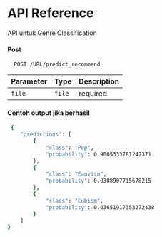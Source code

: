
# API Reference

API untuk Genre Classification



#### Post

```http
  POST /URL/predict_recommend
```

| Parameter | Type     | Description                |
| :-------- | :------- | :------------------------- |
| `file` | `file` |required |

#### Contoh output jika berhasil





```bash
 {
    "predictions": [
        {
            "class": "Pop",
            "probability": 0.9005333781242371
        },
        {
            "class": "Fauvism",
            "probability": 0.0388907715678215
        },
        {
            "class": "Cubism",
            "probability": 0.03651917353272438
        }
    ]
}

```

